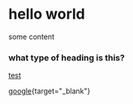 # hello world
some content

### what type of heading is this?

[test](bar.md)


[google](https://google.com){target="_blank"}
